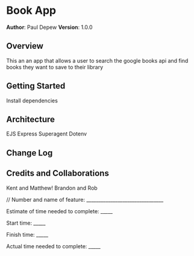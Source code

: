 # Book App

**Author**: Paul Depew
**Version**: 1.0.0 

## Overview
This an an app that allows a user to search the google books api and find books they want to save to their library

## Getting Started
Install dependencies

## Architecture
EJS
Express
Superagent
Dotenv

## Change Log


## Credits and Collaborations
Kent and Matthew!
Brandon and Rob


//
Number and name of feature: ________________________________

Estimate of time needed to complete: _____

Start time: _____

Finish time: _____

Actual time needed to complete: _____